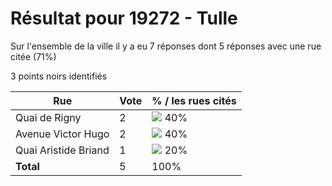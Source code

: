 # Résultat pour 19272 - Tulle

Sur l'ensemble de la ville il y a eu 7 réponses dont 5 réponses avec une rue citée (71%)

3 points noirs identifiés

| Rue | Vote | % / les rues cités|
|-----|------|-------------------|
| Quai de Rigny | 2 | <img src="../../img/bar_40.gif" />&nbsp;40%|
| Avenue Victor Hugo | 2 | <img src="../../img/bar_40.gif" />&nbsp;40%|
| Quai Aristide Briand | 1 | <img src="../../img/bar_20.gif" />&nbsp;20%|
| **Total** | 5 | 100%|
